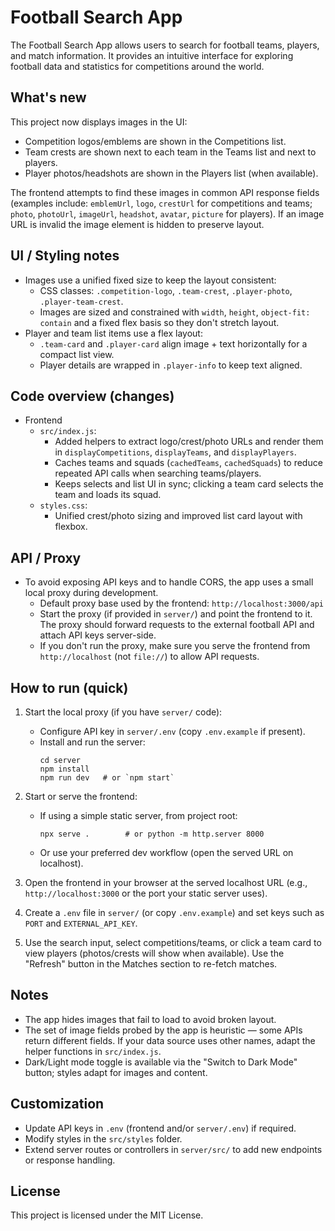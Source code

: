 # Football Search App

The Football Search App allows users to search for football teams, players, and match information. It provides an intuitive interface for exploring football data and statistics for competitions around the world.

## What's new

This project now displays images in the UI:

- Competition logos/emblems are shown in the Competitions list.
- Team crests are shown next to each team in the Teams list and next to players.
- Player photos/headshots are shown in the Players list (when available).

The frontend attempts to find these images in common API response fields (examples include: `emblemUrl`, `logo`, `crestUrl` for competitions and teams; `photo`, `photoUrl`, `imageUrl`, `headshot`, `avatar`, `picture` for players). If an image URL is invalid the image element is hidden to preserve layout.

## UI / Styling notes

- Images use a unified fixed size to keep the layout consistent:
  - CSS classes: `.competition-logo`, `.team-crest`, `.player-photo`, `.player-team-crest`.
  - Images are sized and constrained with `width`, `height`, `object-fit: contain` and a fixed flex basis so they don't stretch layout.
- Player and team list items use a flex layout:
  - `.team-card` and `.player-card` align image + text horizontally for a compact list view.
  - Player details are wrapped in `.player-info` to keep text aligned.

## Code overview (changes)

- Frontend
  - `src/index.js`:
    - Added helpers to extract logo/crest/photo URLs and render them in `displayCompetitions`, `displayTeams`, and `displayPlayers`.
    - Caches teams and squads (`cachedTeams`, `cachedSquads`) to reduce repeated API calls when searching teams/players.
    - Keeps selects and list UI in sync; clicking a team card selects the team and loads its squad.
  - `styles.css`:
    - Unified crest/photo sizing and improved list card layout with flexbox.

## API / Proxy

- To avoid exposing API keys and to handle CORS, the app uses a small local proxy during development.
  - Default proxy base used by the frontend: `http://localhost:3000/api`
  - Start the proxy (if provided in `server/`) and point the frontend to it. The proxy should forward requests to the external football API and attach API keys server-side.
  - If you don't run the proxy, make sure you serve the frontend from `http://localhost` (not `file://`) to allow API requests.

## How to run (quick)

1. Start the local proxy (if you have `server/` code):
   - Configure API key in `server/.env` (copy `.env.example` if present).
   - Install and run the server:
     ```
     cd server
     npm install
     npm run dev   # or `npm start`
     ```
2. Start or serve the frontend:
   - If using a simple static server, from project root:
     ```
     npx serve .        # or python -m http.server 8000
     ```
   - Or use your preferred dev workflow (open the served URL on localhost).

3. Open the frontend in your browser at the served localhost URL (e.g., `http://localhost:3000` or the port your static server uses).

4. Create a `.env` file in `server/` (or copy `.env.example`) and set keys such as `PORT` and `EXTERNAL_API_KEY`.

5. Use the search input, select competitions/teams, or click a team card to view players (photos/crests will show when available). Use the "Refresh" button in the Matches section to re-fetch matches.

## Notes

- The app hides images that fail to load to avoid broken layout.
- The set of image fields probed by the app is heuristic — some APIs return different fields. If your data source uses other names, adapt the helper functions in `src/index.js`.
- Dark/Light mode toggle is available via the "Switch to Dark Mode" button; styles adapt for images and content.

## Customization

- Update API keys in `.env` (frontend and/or `server/.env`) if required.
- Modify styles in the `src/styles` folder.
- Extend server routes or controllers in `server/src/` to add new endpoints or response handling.

## License

This project is licensed under the MIT License.
